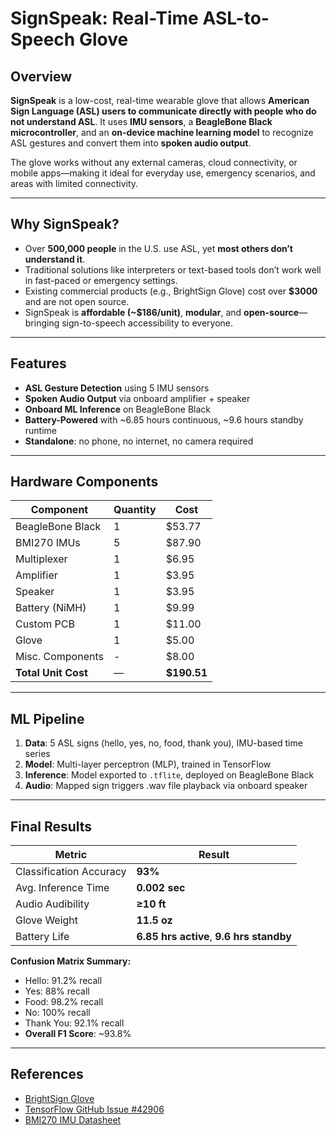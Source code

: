 # SignSpeak: Real-Time ASL-to-Speech Glove

## Overview

**SignSpeak** is a low-cost, real-time wearable glove that allows **American Sign Language (ASL) users to communicate directly with people who do not understand ASL**. It uses **IMU sensors**, a **BeagleBone Black microcontroller**, and an **on-device machine learning model** to recognize ASL gestures and convert them into **spoken audio output**.

The glove works without any external cameras, cloud connectivity, or mobile apps—making it ideal for everyday use, emergency scenarios, and areas with limited connectivity.

---

## Why SignSpeak?

- Over **500,000 people** in the U.S. use ASL, yet **most others don’t understand it**.
- Traditional solutions like interpreters or text-based tools don’t work well in fast-paced or emergency settings.
- Existing commercial products (e.g., BrightSign Glove) cost over **$3000** and are not open source.
- SignSpeak is **affordable (~$186/unit)**, **modular**, and **open-source**—bringing sign-to-speech accessibility to everyone.

---

## Features

- **ASL Gesture Detection** using 5 IMU sensors  
- **Spoken Audio Output** via onboard amplifier + speaker  
- **Onboard ML Inference** on BeagleBone Black  
- **Battery-Powered** with ~6.85 hours continuous, ~9.6 hours standby runtime  
- **Standalone**: no phone, no internet, no camera required  

---

## Hardware Components

| Component           | Quantity | Cost    |
|--------------------|----------|---------|
| BeagleBone Black   | 1        | $53.77  |
| BMI270 IMUs        | 5        | $87.90  |
| Multiplexer        | 1        | $6.95   |
| Amplifier          | 1        | $3.95   |
| Speaker            | 1        | $3.95   |
| Battery (NiMH)     | 1        | $9.99   |
| Custom PCB         | 1        | $11.00  |
| Glove              | 1        | $5.00   |
| Misc. Components   | -        | $8.00   |
| **Total Unit Cost**| —        | **$190.51** |

---

## ML Pipeline

1. **Data**: 5 ASL signs (hello, yes, no, food, thank you), IMU-based time series  
2. **Model**: Multi-layer perceptron (MLP), trained in TensorFlow  
3. **Inference**: Model exported to `.tflite`, deployed on BeagleBone Black  
4. **Audio**: Mapped sign triggers .wav file playback via onboard speaker  

---

## Final Results

| Metric                    | Result                    |
|---------------------------|---------------------------|
| Classification Accuracy   | **93%**                   |
| Avg. Inference Time       | **0.002 sec**             |
| Audio Audibility          | **≥10 ft**                |
| Glove Weight              | **11.5 oz**               |
| Battery Life              | **6.85 hrs active**, **9.6 hrs standby** |

**Confusion Matrix Summary:**  
- Hello: 91.2% recall  
- Yes: 88% recall  
- Food: 98.2% recall  
- No: 100% recall  
- Thank You: 92.1% recall  
- **Overall F1 Score**: ~93.8%

---

## References

- [BrightSign Glove](https://www.brightsignglove.com/)
- [TensorFlow GitHub Issue #42906](https://github.com/tensorflow/tensorflow/issues/42906)
- [BMI270 IMU Datasheet](https://www.sparkfun.com/products/22398)